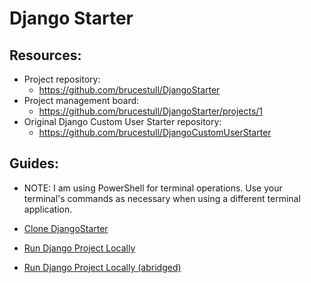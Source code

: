 # Django Starter

## Resources:
* Project repository:
    * https://github.com/brucestull/DjangoStarter
* Project management board:
    * https://github.com/brucestull/DjangoStarter/projects/1
* Original Django Custom User Starter repository:
    * https://github.com/brucestull/DjangoCustomUserStarter

## Guides:
* NOTE: I am using PowerShell for terminal operations. Use your terminal's commands as necessary when using a different terminal application.
  
* [Clone DjangoStarter](notes/clone_repository.md)
* [Run Django Project Locally](notes/run_django_project_locally.md)
* [Run Django Project Locally (abridged)](notes/run_django_project_locally_abridged.md)
  



